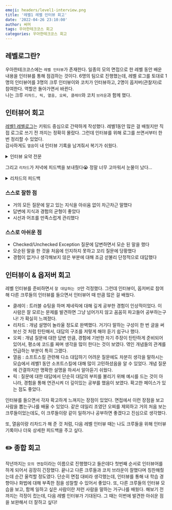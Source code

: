 ```yaml
---
emoji: headers/level1-interview.png
title: '레벨1 레벨 인터뷰 회고'
date: '2022-04-26 23:10:00'
author: 써머
tags: 우아한테크코스 회고
categories: 우아한테크코스 회고
---
```


## 레벨로그란?  
우아한테크코스에는 `레벨 인터뷰`가 존재한다. 일종의 모의 면접으로 한 레벨 동안 배운 내용을 인터뷰를 통해 점검하는 것이다. 6명의 팀으로 진행했는데, 레벨 로그를 토대로 1명의 인터뷰어를 3명의 크루 인터뷰이와 코치가 인터뷰하고, 2명이 옵저버(관찰자)로 참여한다. 역할은 돌아가면서 바뀐다.  
나는 크루 `리차드, 릭, 열음, 오찌, 클레이`와 코치 `브라운`과 함께 했다.  <!--more--> 

## 인터뷰어 회고  

[레벨1 레벨로그](https://docs.google.com/document/d/1BCLZQl-nO0liEJH8EytjozliGw9pwc08UEhG04SGtPM/edit?usp=sharing)는 키워드 중심으로 간략하게 작성했다. 레벨1동안 많은 걸 배웠지만 직접 로그로 쓰기 전 까지는 정확히 몰랐다. 그런데 인터뷰를 위해 로그를 쓰면서부터 한 번 정리할 수 있었다.  
감사하게도 `열음`이 내 인터뷰 기록을 남겨줘서 복기가 쉬웠다.  

<details>
<summary>인터뷰 요약 전문</summary>
<div markdown="1">  

    Q . TDD 하면서 도움을 받았던 경험, 불편했던 경험  
    A . 체스미션 기물 종류별 움직임 에러 디버깅시 편리, 여러 케이스가 모여있는 경우에 원인을 찾기 편함, 비즈니스 로직 통합 개발 시 에러가 적었다  
    중간에 설계가 바뀌어 테스트도 전부 고친 경험이 불편  

    Q. 설계가 바뀔 수 있을때 변경범위를 줄이는 방법이 있나?  
    A. TDD는 설계가 아닌 개발 방법론. 시작 전 구조를 어느정도 잡고 착수하면 변경을 줄일 수 있을 것 같다  
    구현을 작은 단위로 하면 파급효과가 덜할 것 같다  

    Q. 자바의 Checked exception / Unchecked exception 의 차이  
    A. Checked exception은 try,catch 로 잡고 unchecked exception은 runtime에러가 나옴, 실패가 발생했을때 이어지는 상황에 따라 달리 써야한다. 그리고 이에 대한 처리는 개발자에 달림.  
    복구나 대처가 상황이면 해결을, 복구 불가능한 상황이라면 다른 exception을 던지는 식으로 처리해왔다   

    Q. 추상클래스는 객체를 생성할 수 없는데, 생성자는 가질 수 있다. 왜 이런 구조일까?  
    A. 자식클래스에서 사용, 생성시 제약사항(검증)등을 걸 수 있으므로  

    Q. 추상클래스 vs 인터페이스?  
    A. 인터페이스는 input, output만 작성, 추상클래스는 이외에도 기본적인 메소드나 필드가 포함되어있음  
    변경에 의한 파급효과 때문에 인터페이스를 먼저 시도하는 편  

    Q. 구현체가 중복되어도 인터페이스를 선호한 이유가 있나?  
    A. 메소드가 겹치는 경우가 이제까지 없어서 잘 모르겠다  

    Q. 인터페이스로 썼는데 메소드를 추가한다면 가장 최적의 방법은?  
    A. 만약 구현 내용이 같다면 디폴트 메서드로 추가하는 걸 미리 고려, 불가능하면 implement한 클래스에 전부 작성  

    Q. 의존 관계의 정의, 주입법의 장점?  
    A. A가 B를 사용할 때. 의존관계를 받는 클래스에서 무엇을 주입받을지 결정할 수 있다는 장점이 있다  

    Q. 클린코드의 원칙, 가장 수정하고싶은 코드?  
    A. 이름을 잘 짓기, 코드 줄 적게, 보드 서비스를 수정하고싶음. (메소드 배치 순서) 페어가 코드를 읽기 힘들어해서 1순위.  

    Q. DI에 인터페이스만 들어갈 수 있나? 다른건?  
    A. 다른 구현체도 들어갈 수 있음  

    Q. 페어는 처음?, 첫페어랑 마지막페어랑 가장 크게 달라진 생각    
    A. 우테코에 와서 처음. 좋은 코드를 짤 수 있음이 장점인 줄 알았는데 소통을 많이 하게 됨. 서로 생각하는 코드의 장점이나 단점을 얘기할 수 있어서 좋았다.  

    Q. 레벨1에서 지식을 공유한 경험이 있나? 처음의 본인에게 가장 가르쳐주고싶은 철칙이 있다면?  
    A. 계속 나보다 경험이 많은 페어들과 매칭되었다. 적극적으로 물어보는 태도를 당부할 것 같다.  

</div>
</details>   

그리고 `리차드`가 저녁에 피드백을 보내줬다😭 정말 너무 고마워서 눈물이 났다...  

<details>
<summary>리차드의 피드백</summary>
<div markdown="1">  

- 테스트 코드의 유지보수 비용을 줄일 수 있는 방법에 대하여 답변 준비해보기  
- 경험해보지 못한 사례나 모르는 내용에 대한 질문을 받았을 때, 차분히 모름을 인정하되 현재 생각나는 추론과 이유를 제시하기  
- 인터뷰어로부터 같은 질문이 반복될 때 나의 답변 중 모순이 있었는지, 함정일지 판단해보기 (잠시 시간 두고 생각하기. 때론 빠른 인정이 나을 수도)  
- 다른 크루에게 도움을 준 경험에 대하여 답변 준비해보기  
- 페어 프로그래밍 또는 협업에 있어 내가 지키고자 하는 철칙에 대한 답변 준비해보기  
- 추상클래스 or 인터페이스 or 구현체 각각을 의존관계 주입할 때의 차이에 대한 답변 준비해보기  
- 추상 클래스 vs 인터페이스의 선택 기준 또는 추상 클래스가 더 유리한 상황에 대한 답변 준비해보기  
    ( 저는 이펙 18번을 보고 다음과 같이 정리해봤어요.
        1) 확실한 is-a관계이고,
        2) 추상클래스 메서드에 결함이 없음이 확실하고,
        3) 같은 패키지 내에서 관리되고,
        4) 계층적 상속 없이 1단 상속만 사용한다면
    추상클래스를 사용하는 게 맞다)  

</div>
</details>  


### 스스로 잘한 점  

- 거의 모든 질문에 알고 있는 지식을 아쉬움 없이 차근차근 말했다  
- 답변에 지식과 경험의 균형이 좋았다  
- 시선과 어조를 만족스럽게 관리했다  

### 스스로 아쉬운 점  

- Checked/Unchecked Exception 질문에 답변하면서 모순 된 말을 했다  
- 모순된 말을 한 것을 처음에 인지하지 못하고 꼬리 질문에 당황했다  
- 경험이 없거나 생각해보지 않은 부분에 대해 조금 섣불리 단정적으로 대답했다  


## 인터뷰이 & 옵저버 회고  

레벨 인터뷰를 준비하면서 `잘 대답하는 것`만 걱정했다. 그런데 인터뷰이, 옵저버로 참여해 다른 크루들의 인터뷰를 들으면서 인터뷰어 때 만큼 많은 걸 배웠다.  

- 클레이 : 트러블 슈팅을 하며 제네릭에 대해 깊게 공부한 경험이 인상적이었다. 이 사람은 잘 모르는 문제를 발견하면 그냥 넘어가지 않고 꼼꼼히 파고들어 공부하는구나! 가 확실히 느껴졌다.  
- 리차드 : 개념 설명이 놀라울 정도로 완벽했다. 거기다 말하는 구성이 한 번 글을 써보신 것 처럼 탄탄해서, 대답의 구조를 저렇게 해야 듣기 쉽구나 했다.  
- 오찌 : 개념 질문에 대한 답변 만큼, 경험에 기반한 자기 주장이 탄탄하게 준비되어 있어서, 평소에 코드를 짜며 생각을 많이 한다는 것이 보였다. 엮인 개념들의 관계를 언급하는 부분이 특히 그랬다.  
- 열음 : 소프트스킬 관련해 다소 대답하기 어려운 질문에도 차분히 생각을 말하시는 모습에서 레벨1 동안 소프트스킬에 대해 많이 고민하셨음을 알 수 있었다. 개념 질문에 간결하지만 명확한 설명을 하셔서 알아듣기 쉬웠다.  
- 릭 : 질문에 대한 대답에서 단순히 대답의 부피를 불리기 위해 예시를 드는 것이 아니라, 경험을 통해 연관시켜 더 깊이있는 공부를 했음이 보였다. 확고한 페이스가 있는 점도 좋았다.  

인터뷰를 들으면서 각자 확고하게 느껴지는 장점이 있었다. 면접에서 이런 장점을 보고 사람을 뽑는구나를 배울 수 있었다. 같은 데일리 조였던 오찌를 제외하고 거의 처음 보는 크루들이었는데도, 이 크루들이랑 같이 일하거나 공부하면 좋겠다고 진심으로 생각했다.  

또, 열음이랑 리차드가 해 준 것 처럼, 다음 레벨 인터뷰 때는 나도 크루들을 위해 인터뷰 기록이나 더욱 상세한 피드백을 주고 싶다.  

## ✏️ 종합 회고  

작년까지는 `모의 면접`이라는 이름으로 진행했다고 들은데다 첫번째 순서로 인터뷰어를 하게 되어서 굉장히 긴장했다. 끝나고 다른 크루들과 코치 브라운이 잘했다며 칭찬해줬는데 순간 울컥할 정도였다. 단순히 면접 대비라 생각했는데, 인터뷰를 통해 내 학습 경향이나 화법에 대해 부족한 점을 성찰할 수 있어서 좋았다. 또, 다른 크루들의 인터뷰 모습을 보고, 함께 일하고 싶은 사람이란 저런 사람을 말하는 거구나를 배웠다. 해보기 전까지는 걱정이 컸는데, 다음 레벨 인터뷰가 기대된다. 그 때는 이번에 발견한 아쉬운 점을 보완해서 더 잘하고 싶다!  

<br/>

```toc
```
